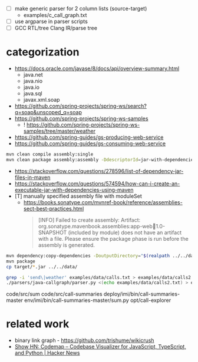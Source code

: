 - [ ] make generic parser for 2 column lists (source-target)
    - examples/c_call_graph.txt
- [ ] use argparse in parser scripts
- [ ] GCC RTL/tree Clang IR/parse tree

# categorization

- https://docs.oracle.com/javase/8/docs/api/overview-summary.html
    - java.net
    - java.nio
    - java.io
    - java.sql
    - javax.xml.soap
- https://github.com/spring-projects/spring-ws/search?q=soap&unscoped_q=soap
- https://github.com/spring-projects/spring-ws-samples
    - ! https://github.com/spring-projects/spring-ws-samples/tree/master/weather
- https://github.com/spring-guides/gs-producing-web-service
- https://github.com/spring-guides/gs-consuming-web-service

```bash
mvn clean compile assembly:single
mvn clean package assembly:assembly -DdescriptorId=jar-with-dependencies
```

- https://stackoverflow.com/questions/278596/list-of-dependency-jar-files-in-maven
- https://stackoverflow.com/questions/574594/how-can-i-create-an-executable-jar-with-dependencies-using-maven
- [T] manually specified assembly file with moduleSet
    - https://books.sonatype.com/mvnref-book/reference/assemblies-sect-best-practices.html
        > [INFO] Failed to create assembly: Artifact: org.sonatype.mavenbook.assemblies:app-web:jar:1.0-SNAPSHOT (included by module) does not have an artifact with a file. Please ensure the package phase is run before the assembly is generated.

```bash
mvn dependency:copy-dependencies -DoutputDirectory="$(realpath ../../data/)"
mvn package
cp target/*.jar ../../data/

grep -i 'send\|weather' examples/data/calls.txt > examples/data/calls2.txt
./parsers/java-callgraph/parser.py <(echo examples/data/calls2.txt) > examples/data/calls.json
```

code/src/sum
code/src/call-summaries
deploy/imi/bin/call-summaries-master
env/imi/bin/call-summaries-master/sum.py
opt/call-explorer

# related work

- binary link graph - https://github.com/trishume/wikicrush
- [Show HN: Codemap – Codebase Visualizer for JavaScript, TypeScript, and Python | Hacker News](https://news.ycombinator.com/item?id=24241997)
